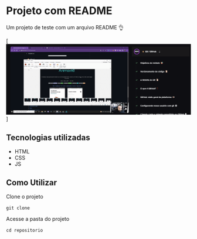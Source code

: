 # Projeto com README
Um projeto de teste com um arquivo README 👌

[<img src="./tela.gif" alt="gif tela">]

## Tecnologias utilizadas
- HTML
- CSS
- JS
## Como Utilizar

Clone o projeto
```
git clone 
```

Acesse a pasta do projeto
```
cd repositorio
```

